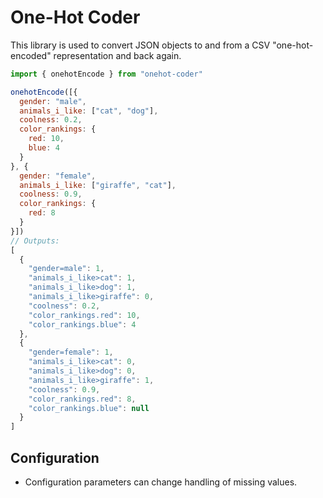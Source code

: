 # One-Hot Coder

This library is used to convert JSON objects to and from a CSV "one-hot-encoded" representation and back again.

```javascript
import { onehotEncode } from "onehot-coder"

onehotEncode([{
  gender: "male",
  animals_i_like: ["cat", "dog"],
  coolness: 0.2,
  color_rankings: {
    red: 10,
    blue: 4
  }
}, {
  gender: "female",
  animals_i_like: ["giraffe", "cat"],
  coolness: 0.9,
  color_rankings: {
    red: 8
  }
}])
// Outputs:
[
  {
    "gender=male": 1,
    "animals_i_like>cat": 1,
    "animals_i_like>dog": 1,
    "animals_i_like>giraffe": 0,
    "coolness": 0.2,
    "color_rankings.red": 10,
    "color_rankings.blue": 4
  },
  {
    "gender=female": 1,
    "animals_i_like>cat": 0,
    "animals_i_like>dog": 0,
    "animals_i_like>giraffe": 1,
    "coolness": 0.9,
    "color_rankings.red": 8,
    "color_rankings.blue": null
  }
]
```

## Configuration

* Configuration parameters can change handling of missing values.

